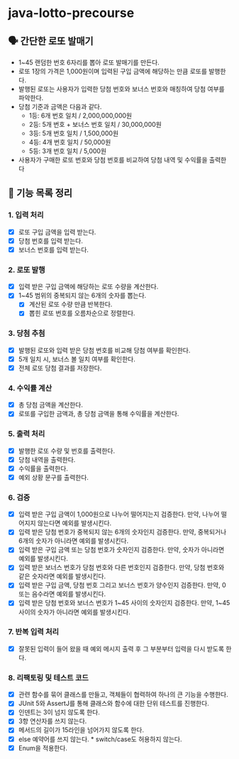# java-lotto-precourse

## 🗣️ 간단한 로또 발매기

- 1~45 랜덤한 번호 6자리를 뽑아 로또 발매기를 만든다.
- 로또 1장의 가격은 1,000원이며 입력된 구입 금액에 해당하는 만큼 로또를 발행한다.
- 발행된 로또는 사용자가 입력한 당첨 번호와 보너스 번호와 매칭하여 당첨 여부를 파악한다.
- 당첨 기준과 금액은 다음과 같다.
    - 1등: 6개 번호 일치 / 2,000,000,000원
    - 2등: 5개 번호 + 보너스 번호 일치 / 30,000,000원
    - 3등: 5개 번호 일치 / 1,500,000원
    - 4등: 4개 번호 일치 / 50,000원
    - 5등: 3개 번호 일치 / 5,000원
- 사용자가 구매한 로또 번호와 당첨 번호를 비교하여 당첨 내역 및 수익률을 출력한다

## 📜 기능 목록 정리

### 1. 입력 처리

- [x] 로또 구입 금액을 입력 받는다.
- [x] 당첨 번호를 입력 받는다.
- [x] 보너스 번호를 입력 받는다.

### 2. 로또 발행

- [x] 입력 받은 구입 금액에 해당하는 로또 수량을 계산한다.
- [x] 1~45 범위의 중복되지 않는 6개의 숫자를 뽑는다.
    - [X] 계산된 로또 수량 만큼 반복한다.
    - [x] 뽑힌 로또 번호를 오름차순으로 정렬한다.

### 3. 당첨 추첨

- [x] 발행된 로또와 입력 받은 당첨 번호를 비교해 당첨 여부를 확인한다.
- [x] 5개 일치 시, 보너스 볼 일치 여부를 확인한다.
- [x] 전체 로또 당첨 결과를 저장한다.

### 4. 수익률 계산

- [x] 총 당첨 금액을 계산한다.
- [x] 로또를 구입한 금액과, 총 당첨 금액을 통해 수익률을 계산한다.

### 5. 출력 처리

- [x] 발행한 로또 수량 및 번호를 출력한다.
- [x] 당첨 내역을 출력한다.
- [x] 수익률을 출력한다.
- [x] 예외 상황 문구를 출력한다.

### 6. 검증

- [x] 입력 받은 구입 금액이 1,000원으로 나누어 떨어지는지 검증한다. 만약, 나누어 떨어지지 않는다면 예외를 발생시킨다.
- [x] 입력 받은 당첨 번호가 중복되지 않는 6개의 숫자인지 검증한다. 만약, 중복되거나 6개의 숫자가 아니라면 예외를 발생시킨다.
- [x] 입력 받은 구입 금액 또는 당첨 번호가 숫자인지 검증한다. 만약, 숫자가 아니라면 예외를 발생시킨다.
- [x] 입력 받은 보너스 번호가 당첨 번호와 다른 번호인지 검증한다. 만약, 당첨 번호와 같은 숫자라면 예외를 발생시킨다.
- [x] 입력 받은 구입 금액, 당첨 번호 그리고 보너스 번호가 양수인지 검증한다. 만약, 0 또는 음수라면 예외를 발생시킨다.
- [x] 입력 받은 당첨 번호와 보너스 번호가 1~45 사이의 숫자인지 검증한다. 만약, 1~45 사이의 숫자가 아니라면 예외를 발생시킨다.

### 7. 반복 입력 처리

- [x] 잘못된 입력이 들어 왔을 때 예외 메시지 출력 후 그 부분부터 입력을 다시 받도록 한다.

### 8. 리팩토링 및 테스트 코드

- [x] 관련 함수를 묶어 클래스를 만들고, 객체들이 협력하여 하나의 큰 기능을 수행한다.
- [x] JUnit 5와 AssertJ를 통해 클래스와 함수에 대한 단위 테스트를 진행한다.
- [x] 인덴트는 3이 넘지 않도록 한다.
- [x] 3항 연산자를 쓰지 않는다.
- [x] 메서드의 길이가 15라인을 넘어가지 않도록 한다.
- [x] else 예약어를 쓰지 않는다. * switch/case도 허용하지 않는다.
- [x] Enum을 적용한다.